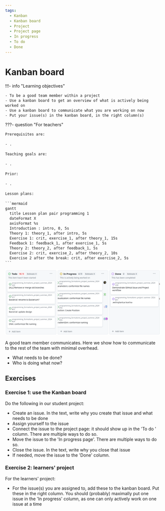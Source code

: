 ```yaml
---
tags:
  - Kanban
  - Kanban board
  - Project
  - Project page
  - In progress
  - To do
  - Done
---
```


# Kanban board

!!!- info "Learning objectives"

    - To be a good team member within a project
    - Use a kanban board to get an overview of what is actively being worked on
    - Use a kanban board to communicate what you are working on now
    - Put your issue(s) in the kanban board, in the right column(s)

???- question "For teachers"

    Prerequisites are:

    - .

    Teaching goals are:

    - .

    Prior:

    - .

    Lesson plans:

    ```mermaid
    gantt
      title Lesson plan pair programming 1
      dateFormat X
      axisFormat %s
      Introduction : intro, 0, 5s
      Theory 1: theory_1, after intro, 5s
      Exercise 1: crit, exercise_1, after theory_1, 15s
      Feedback 1: feedback_1, after exercise_1, 5s
      Theory 2: theory_2, after feedback_1, 5s
      Exercise 2: crit, exercise_2, after theory_2, 10s
      Exercise 2 after the break: crit, after exercise_2, 5s
    ```

![A well-used kanban board](kanban_board.png)

A good team member communicates.
Here we show how to communicate to the rest of the team with minimal overhead.

- What needs to be done?
- Who is doing what now?

## Exercises

### Exercise 1: use the Kanban board

Do the following in our student project:

- Create an issue. In the text, write why you create that issue and what needs
  to be done
- Assign yourself to the issue
- Connect the issue to the project page: it should show up in the
  'To do ' column. There are multiple ways to do so.
- Move the issue to the 'In progress page'. There are multiple ways to do so.
- Close the issue. In the text, write why you close that issue
- If needed, move the issue to the 'Done' column.

### Exercise 2: learners' project

For the learners' project:

- For the issue(s) you are assigned to, add these to the kanban board.
  Put these in the right column. You should (probably)
  maximally put one issue in the 'In progress' column, as one can only
  actively work on one issue at a time


